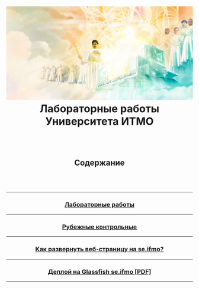 <h1 align=center><img src="vt.jpg"/><br>Лабораторные работы Университета ИТМО</h1>
<br><br>
<h2 align=center>Содержание</h2> 
<br><br>

<hr>
<h3 align=center><a href="labs">Лабораторные работы</a></h3> 
<hr>
<h3 align=center><a href="module%20tests">Рубежные контрольные</a></h3>
<hr> 
<h3 align=center><a href="deploy.md">Как развернуть веб-страницу на se.ifmo?</a></h3> 
<hr>
<h3 align=center><a href="Деплоим%20лабу%20на%20хелиос%20через%20путти.pdf">Деплой на Glassfish se.ifmo [PDF]</a></h3>
<hr>


